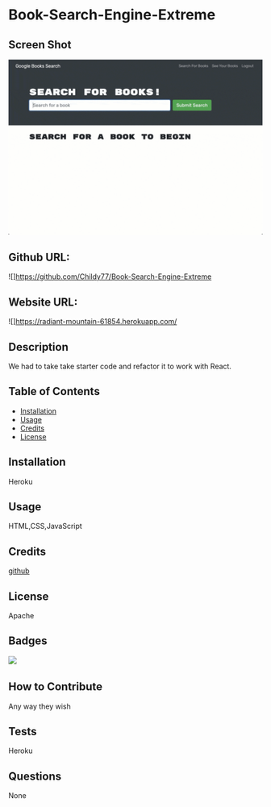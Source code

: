 # Book-Search-Engine-Extreme

## Screen Shot

![](assets/21-mern-homework-demo-01.gif)

## Github URL:

![]https://github.com/Childy77/Book-Search-Engine-Extreme

## Website URL:

![]https://radiant-mountain-61854.herokuapp.com/


## Description
  
 We had to take take starter code and refactor it to work with React.
  
  ## Table of Contents
  
  - [Installation](#installation)
  - [Usage](#usage)
  - [Credits](#credits)
  - [License](#license)
  
  ## Installation
  
 Heroku
  
  ## Usage
  
  HTML,CSS,JavaScript

  ## Credits
  
  [github](https://github.com/Childy77)
  
  ## License
  
  Apache
  
  ## Badges
  
  ![](https://img.shields.io/badge/lincense-Apache-blue)
  
  ## How to Contribute
  
  Any way they wish
  
  ## Tests
  
  Heroku

  ## Questions

  None